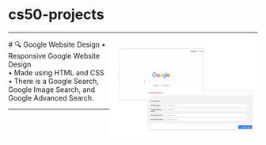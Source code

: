 # cs50-projects

<hr>
# 🔍 Google  Website Design 
<img src="search/google.png" align="right" width="300" height="200">
• Responsive Google Website Design
<br>
• Made using HTML and CSS
<br>
• There is a  Google Search, Google Image Search, and Google Advanced Search. 



<hr>
